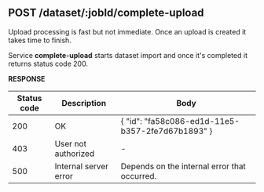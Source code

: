 ## POST /dataset/:jobId/complete-upload


Upload processing is fast but not immediate. Once an upload is created it takes time to finish. 

Service **complete-upload** starts dataset import and once it's completed it returns status code 200. 


**RESPONSE**

| Status code | Description           | Body                                             |
|-------------|-----------------------|--------------------------------------------------|
| 200         | OK                    | { "id": "fa58c086-ed1d-11e5-b357-2fe7d67b1893" } |
| 403         | User not authorized   | -                                                |
| 500         | Internal server error | Depends on the internal error that occurred.     |
